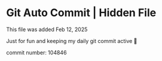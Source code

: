 # Git Auto Commit | Hidden File

This file was added Feb 12, 2025

Just for fun and keeping my daily git commit active 🤪

commit number: 104846
